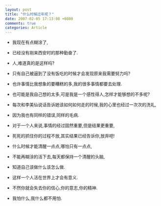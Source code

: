```yaml
---
layout: post
title: "什么时候过年呢？"
date: 2007-02-05 17:13:08 +0800
comments: true
categories: Article
---
```


* 我现在有点糊涂了,

* 已经没有刚来西安时的那种勤奋了.

* 人,难道真的是这样吗?

* 只有自己被逼到了没有饭吃的时候才会发现原来我需要努力吗?

* 也许事情比我想象的要糟糕的多,我的很多事情都要去处理.

* 也可能是我自己想的太多,可是我是一个感性得人,怎样才能够想的不多呢?

* 每次和李美仙说话告诉她该如何如何走的时候,我的心里也经过一次次的洗礼,

* 因为我也有同样的错误,同样的毛病.

* 对于一个人来说,事情的经过固然重要,但是结果更重要,

* 死死的抓住你的过程不放,其实结果已经告诉你,放弃吧!

* 什么时候才能清醒一点点,哪怕只有一点点,

* 不能再糊涂的活下去,每天都保持一个清醒的头脑,

* 知道自己该做什么该怎么做.

* 这样一个人活在世界上才会有意义.

* 不然你就会失去你的信心,你的意志,你的精神.

* 我怕什么,我什么都不用怕.
